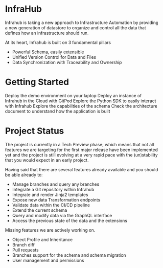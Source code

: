 # InfraHub

Infrahub is taking a new approach to Infrastructure Automation by providing a new generation of datastore to organize and control all the data that defines how an infrastructure should run.

At its heart, Infrahub is built on 3 fundamental pillars
- Powerful Schema, easily extensible
- Unified Version Control for Data and Files
- Data Synchronization with Traceability and Ownership

# Getting Started

Deploy the demo environment on your laptop
Deploy an instance of Infrahub in the Cloud with GitPod
Explore the Python SDK to easily interact with Infrahub
Explore the capabilities of the schema
Check the architecture document to understand how the application is built

# Project Status

The project is currently in a Tech Preview phase, which means that not all features we are targeting for the first major release have been implemented yet and the project is still evolving at a very rapid pace with the (un)stability that you would expect in an early project.

Having said that there are several features already available and you should be able already to:
- Manage branches and query any branches
- Integrate a Git repository within Infrahub
- Integrate and render Jinja2 templates
- Expose new data Transformation endpoints
- Validate data within the CI/CD pipeline
- Extend the current schema
- Query and modify data via the GraphQL interface
- Access the previous state of the data and the extensions

Missing features we are actively working on.
- Object Profile and Inheritance
- Branch diff
- Pull requests
- Branches support for the schema and schema migration
- User management and permissions


